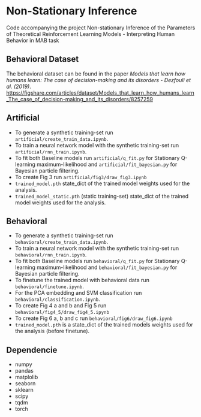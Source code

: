 # Non-Stationary Inference
Code accompanying the project Non-stationary Inference of the Parameters of Theoretical Reinforcement Learning Models - Interpreting Human Behavior in MAB task

## Behavioral Dataset 
The behavioral dataset can be found in the paper *Models that learn how humans learn: The case of decision-making and its disorders - Dezfouli et al. (2019)*.
https://figshare.com/articles/dataset/Models_that_learn_how_humans_learn_The_case_of_decision-making_and_its_disorders/8257259

## Artificial
- To generate a synthetic training-set run ```artificial/create_train_data.ipynb```. 
- To train a neural network model with the synthetic training-set run ```artificial/rnn_train.ipynb```.
- To fit both Baseline models run ```artificial/q_fit.py``` for Stationary Q-learning maximum-likelihood and ```artificial/fit_bayesian.py``` for Bayesian particle filtering.
- To create Fig 3 run ```artificial/fig3/draw_fig3.ipynb```
- ```trained_model.pth``` state_dict of the trained model weights used for the analysis. 
- ```trained_model_static.pth``` (static training-set) state_dict of the trained model weights used for the analysis. 



## Behavioral
- To generate a synthetic training-set run ```behavioral/create_train_data.ipynb```.
- To train a neural network model with the synthetic training-set run ```behavioral/rnn_train.ipynb```.
- To fit both Baseline models run ```behavioral/q_fit.py``` for Stationary Q-learning maximum-likelihood and ```behavioral/fit_bayesian.py``` for Bayesian particle filtering.
- To finetune the trained model with behavioral data run ```behavioral/finetune.ipynb```.
- For the PCA embedding and SVM classification run ```behavioral/classification.ipynb```.
- To create Fig 4 a and b and Fig 5 run ```behavioral/fig4_5/draw_fig4_5.ipynb```
- To create Fig 6 a, b and c run ```behavioral/fig6/draw_fig6.ipynb```
- ```trained_model.pth``` is a state_dict of the trained models weights used for the analysis (before finetune).


## Dependencie
- numpy
- pandas
- matplolib
- seaborn
- sklearn
- scipy 
- tqdm
- torch
